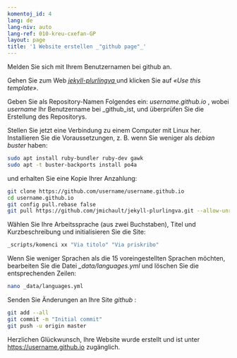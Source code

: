 ```yaml
---
komentoj_id: 4
lang: de
lang-niv: auto
lang-ref: 010-kreu-cxefan-GP
layout: page
title: '1 Website erstellen _"github page"_'
---
```


Melden Sie sich mit Ihrem Benutzernamen bei github an.  

Gehen Sie zum Web [ _jekyll-plurlingva_ ](https://github.com/jmichault/jekyll-plurlingva)und klicken Sie auf _«Use this template»_.

Geben Sie als Repository-Namen Folgendes ein: _username.github.io_ , wobei _username_ Ihr Benutzername bei _github_ist, und überprüfen Sie die Erstellung des Repositorys.

Stellen Sie jetzt eine Verbindung zu einem Computer mit Linux her.  
Installieren Sie die Voraussetzungen, z. B. wenn Sie weniger als _debian buster_ haben:
```bash
sudo apt install ruby-bundler ruby-dev gawk
sudo apt -t buster-backports install po4a
```

und erhalten Sie eine Kopie Ihrer Anzahlung:
```bash
git clone https://github.com/username/username.github.io
cd username.github.io
git config pull.rebase false
git pull https://github.com/jmichault/jekyll-plurlingva.git --allow-unrelated-histories
```

Wählen Sie Ihre Arbeitssprache (aus zwei Buchstaben), Titel und Kurzbeschreibung und initialisieren Sie die Site:
```bash
_scripts/komenci xx "Via titolo" "Via priskribo"
```

Wenn Sie weniger Sprachen als die 15 voreingestellten Sprachen möchten, bearbeiten Sie die Datei _\_data/languages.yml_ und löschen Sie die entsprechenden Zeilen:
```bash
nano _data/languages.yml
```

Senden Sie Änderungen an Ihre Site _github_ :
```bash
git add --all
git commit -m "Initial commit"
git push -u origin master
```

Herzlichen Glückwunsch, Ihre Website wurde erstellt und ist unter https://username.github.io zugänglich.

